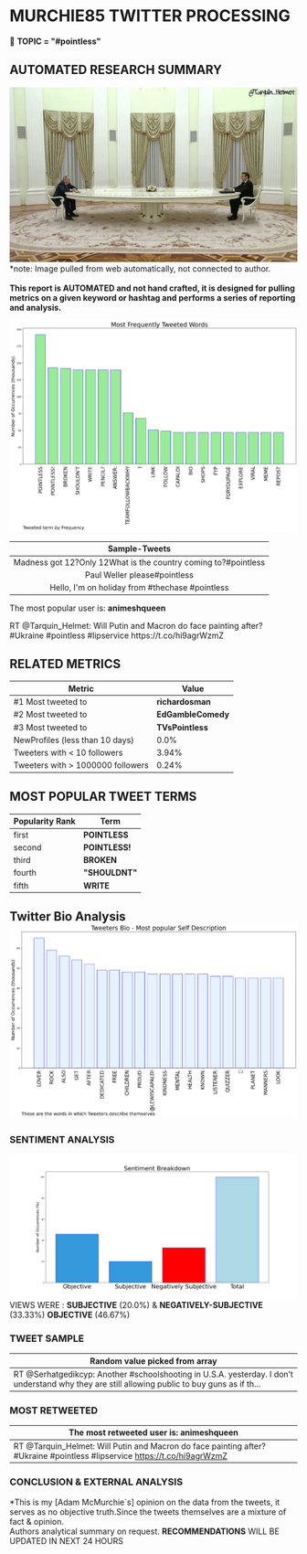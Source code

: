 # MURCHIE85 TWITTER PROCESSING 
&#x1F34E; **TOPIC = "#pointless"**

## AUTOMATED RESEARCH SUMMARY

![image](assets/2023-04-04hashtagImage.png)*note: Image pulled from web automatically, not connected to author.
<br></br>
<b> This report is AUTOMATED and not hand crafted, it is designed for pulling metrics on a given keyword or hashtag and performs a series of reporting and analysis.</b>



![image](assets/2023-04-04TWEETS.png)



|                **Sample-Tweets**        |
| :-------------: |
| Madness got 12?Only 12What is the country coming to?#pointless |
| Paul Weller please#pointless |
| Hello, I'm on holiday from #thechase #pointless |

The most popular user is: **animeshqueen**
<div class="alert alert-block alert-danger"> RT @Tarquin_Helmet: Will Putin and Macron do face painting after? #Ukraine #pointless #lipservice https://t.co/hi9agrWzmZ</div>

## RELATED METRICS<br>
| Metric | Value |
| ------------- | ------------- |
| #1 Most tweeted to  | **richardosman** |
| #2 Most tweeted to  | **EdGambleComedy** |
| #3 Most tweeted to  | **TVsPointless** |
| NewProfiles (less than 10 days) | 0.0%  |
| Tweeters with < 10 followers  | 3.94%|
| Tweeters with > 1000000 followers  | 0.24%  |



## MOST POPULAR TWEET TERMS 


| Popularity Rank  | Term |
| ------------- | ------------- |
| first  | **POINTLESS**  |
| second  | **POINTLESS!**  |
| third  | **BROKEN** |
| fourth  | **"SHOULDNT"**  |
| fifth  | **WRITE**  |


## Twitter Bio Analysis![image](assets/2023-04-04BIO.png)
### SENTIMENT ANALYSIS
![image](assets/2023-04-04sentiment.png)
VIEWS WERE : **SUBJECTIVE**  (20.0%) & **NEGATIVELY-SUBJECTIVE** (33.33%) **OBJECTIVE** (46.67%)

### TWEET SAMPLE 
| Random value picked from array |
| ------------- |
|RT @Serhatgedikcyp: Another #schoolshooting in U.S.A. yesterday. I don’t understand why they are still allowing public to buy guns as if th… |

### MOST RETWEETED 

| The most retweeted user is: **animeshqueen**  |
| ------------- |
| RT @Tarquin_Helmet: Will Putin and Macron do face painting after? #Ukraine #pointless #lipservice https://t.co/hi9agrWzmZ |

### CONCLUSION & EXTERNAL ANALYSIS

*This is my [Adam McMurchie`s] opinion on the data from the tweets, it serves as no objective truth.Since the tweets themselves are a mixture of fact & opinion.<br>
Authors analytical summary on request.
**RECOMMENDATIONS** WILL BE UPDATED IN NEXT  24 HOURS <br>